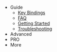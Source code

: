 - Guide
  - [Key Bindings](/Key-Bindings)
  - [FAQ](/FAQ)
  - [Getting Started](/get-started.md)
  - [Troubleshooting](/Troubleshooting)
- Advanced
- PRO
- More